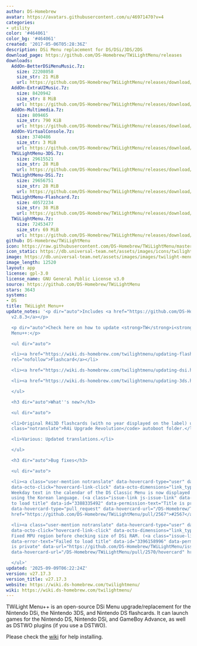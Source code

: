 ```yaml
---
author: DS-Homebrew
avatar: https://avatars.githubusercontent.com/u/46971470?v=4
categories:
- utility
color: '#464061'
color_bg: '#464061'
created: '2017-05-06T05:28:36Z'
description: DSi Menu replacement for DS/DSi/3DS/2DS
download_page: https://github.com/DS-Homebrew/TWiLightMenu/releases
downloads:
  AddOn-BetterDSiMenuMusic.7z:
    size: 22208058
    size_str: 21 MiB
    url: https://github.com/DS-Homebrew/TWiLightMenu/releases/download/v27.17.3/AddOn-BetterDSiMenuMusic.7z
  AddOn-ExtraUIMusic.7z:
    size: 8420942
    size_str: 8 MiB
    url: https://github.com/DS-Homebrew/TWiLightMenu/releases/download/v27.17.3/AddOn-ExtraUIMusic.7z
  AddOn-Multimedia.7z:
    size: 809465
    size_str: 790 KiB
    url: https://github.com/DS-Homebrew/TWiLightMenu/releases/download/v27.17.3/AddOn-Multimedia.7z
  AddOn-VirtualConsole.7z:
    size: 3740486
    size_str: 3 MiB
    url: https://github.com/DS-Homebrew/TWiLightMenu/releases/download/v27.17.3/AddOn-VirtualConsole.7z
  TWiLightMenu-3DS.7z:
    size: 29615521
    size_str: 28 MiB
    url: https://github.com/DS-Homebrew/TWiLightMenu/releases/download/v27.17.3/TWiLightMenu-3DS.7z
  TWiLightMenu-DSi.7z:
    size: 29656751
    size_str: 28 MiB
    url: https://github.com/DS-Homebrew/TWiLightMenu/releases/download/v27.17.3/TWiLightMenu-DSi.7z
  TWiLightMenu-Flashcard.7z:
    size: 40572234
    size_str: 38 MiB
    url: https://github.com/DS-Homebrew/TWiLightMenu/releases/download/v27.17.3/TWiLightMenu-Flashcard.7z
  TWiLightMenu.7z:
    size: 72453477
    size_str: 69 MiB
    url: https://github.com/DS-Homebrew/TWiLightMenu/releases/download/v27.17.3/TWiLightMenu.7z
github: DS-Homebrew/TWiLightMenu
icon: https://raw.githubusercontent.com/DS-Homebrew/TWiLightMenu/master/booter/Twilight%2B%2B-animated%20icon-fix.gif
icon_static: https://db.universal-team.net/assets/images/icons/twilight-menu.png
image: https://db.universal-team.net/assets/images/images/twilight-menu.png
image_length: 12520
layout: app
license: gpl-3.0
license_name: GNU General Public License v3.0
source: https://github.com/DS-Homebrew/TWiLightMenu
stars: 3643
systems:
- DS
title: TWiLight Menu++
update_notes: '<p dir="auto">Includes <a href="https://github.com/DS-Homebrew/nds-bootstrap/releases/tag/v2.8.3">nds-bootstrap
  v2.8.3</a></p>

  <p dir="auto">Check here on how to update <strong>TW</strong>i<strong>L</strong>ight
  Menu++:</p>

  <ul dir="auto">

  <li><a href="https://wiki.ds-homebrew.com/twilightmenu/updating-flashcard.html"
  rel="nofollow">Flashcard</a></li>

  <li><a href="https://wiki.ds-homebrew.com/twilightmenu/updating-dsi.html" rel="nofollow">DSi</a></li>

  <li><a href="https://wiki.ds-homebrew.com/twilightmenu/updating-3ds.html" rel="nofollow">3DS</a></li>

  </ul>

  <h3 dir="auto">What''s new?</h3>

  <ul dir="auto">

  <li>Original R4i3D flashcards (with no year displayed on the label) uses the <code
  class="notranslate">R4i Upgrade Revolution</code> autoboot folder.</li>

  <li>Various: Updated translations.</li>

  </ul>

  <h3 dir="auto">Bug fixes</h3>

  <ul dir="auto">

  <li><a class="user-mention notranslate" data-hovercard-type="user" data-hovercard-url="/users/EricKotato/hovercard"
  data-octo-click="hovercard-link-click" data-octo-dimensions="link_type:self" href="https://github.com/EricKotato">@EricKotato</a>:
  Weekday text in the calendar of the DS Classic Menu is now displayed properly when
  using the Korean language. (<a class="issue-link js-issue-link" data-error-text="Failed
  to load title" data-id="3388335492" data-permission-text="Title is private" data-url="https://github.com/DS-Homebrew/TWiLightMenu/issues/2567"
  data-hovercard-type="pull_request" data-hovercard-url="/DS-Homebrew/TWiLightMenu/pull/2567/hovercard"
  href="https://github.com/DS-Homebrew/TWiLightMenu/pull/2567">#2567</a>)</li>

  <li><a class="user-mention notranslate" data-hovercard-type="user" data-hovercard-url="/users/AntonioND/hovercard"
  data-octo-click="hovercard-link-click" data-octo-dimensions="link_type:self" href="https://github.com/AntonioND">@AntonioND</a>:
  Fixed MPU region before checking size of DSi RAM. (<a class="issue-link js-issue-link"
  data-error-text="Failed to load title" data-id="3396158996" data-permission-text="Title
  is private" data-url="https://github.com/DS-Homebrew/TWiLightMenu/issues/2570" data-hovercard-type="pull_request"
  data-hovercard-url="/DS-Homebrew/TWiLightMenu/pull/2570/hovercard" href="https://github.com/DS-Homebrew/TWiLightMenu/pull/2570">#2570</a>)</li>

  </ul>'
updated: '2025-09-09T06:22:24Z'
version: v27.17.3
version_title: v27.17.3
website: https://wiki.ds-homebrew.com/twilightmenu/
wiki: https://wiki.ds-homebrew.com/twilightmenu/
---
```

TWiLight Menu++ is an open-source DSi Menu upgrade/replacement for the Nintendo DSi, the Nintendo 3DS, and Nintendo DS flashcards. It can launch games for the Nintendo DS, Nintendo DSi, and GameBoy Advance, as well as DSTWO plugins (if you use a DSTWO).

Please check the [wiki](https://wiki.ds-homebrew.com/twilightmenu/) for help installing.